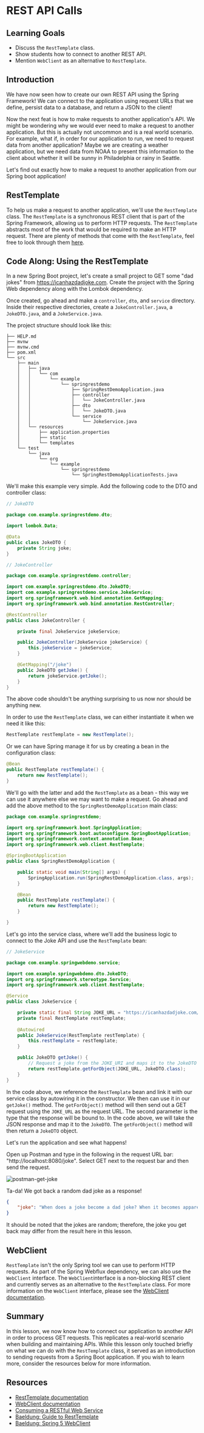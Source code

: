 # REST API Calls

## Learning Goals

- Discuss the `RestTemplate` class.
- Show students how to connect to another REST API.
- Mention `WebClient` as an alternative to `RestTemplate`.

## Introduction

We have now seen how to create our own REST API using the Spring Framework! We
can connect to the application using request URLs that we define, persist data
to a database, and return a JSON to the client!

Now the next feat is how to make requests to another application's API. We
might be wondering why we would ever need to make a request to another
application. But this is actually not uncommon and is a real world scenario. For
example, what if, in order for our application to run, we need to request data
from another application? Maybe we are creating a weather application, but we
need data from NOAA to present this information to the client about whether it
will be sunny in Philadelphia or rainy in Seattle.

Let's find out exactly how to make a request to another application from our
Spring boot application!

## RestTemplate

To help us make a request to another application, we'll use the `RestTemplate`
class. The `RestTemplate` is a synchronous REST client that is part of the
Spring Framework, allowing us to perform HTTP requests. The `RestTemplate`
abstracts most of the work that would be required to make an HTTP request. There
are plenty of methods that come with the `RestTemplate`, feel free to look
through them
[here](https://docs.spring.io/spring-framework/docs/current/javadoc-api/org/springframework/web/client/RestTemplate.html).

## Code Along: Using the RestTemplate

In a new Spring Boot project, let's create a small project to GET some "dad
jokes" from https://icanhazdadjoke.com. Create the project with the Spring Web
dependency along with the Lombok dependency.

Once created, go ahead and make a `controller`, `dto`, and `service` directory.
Inside their respective directories, create a `JokeController.java`, a
`JokeDTO.java`, and a `JokeService.java`.

The project structure should look like this:

```text
├── HELP.md
├── mvnw
├── mvnw.cmd
├── pom.xml
└── src
    ├── main
    │   ├── java
    │   │   └── com
    │   │       └── example
    │   │           └── springrestdemo
    │   │               ├── SpringRestDemoApplication.java
    │   │               ├── controller
    │   │               │   └── JokeController.java
    │   │               ├── dto
    │   │               │   └── JokeDTO.java
    │   │               └── service
    │   │                   └── JokeService.java
    │   └── resources
    │       ├── application.properties
    │       ├── static
    │       └── templates
    └── test
        └── java
            └── org
                └── example
                    └── springrestdemo
                        └── SpringRestDemoApplicationTests.java
```

We'll make this example very simple. Add the following code to the DTO and
controller class:

```java
// JokeDTO

package com.example.springrestdemo.dto;

import lombok.Data;

@Data
public class JokeDTO {
    private String joke;
}
```

```java
// JokeController

package com.example.springrestdemo.controller;

import com.example.springrestdemo.dto.JokeDTO;
import com.example.springrestdemo.service.JokeService;
import org.springframework.web.bind.annotation.GetMapping;
import org.springframework.web.bind.annotation.RestController;

@RestController
public class JokeController {

    private final JokeService jokeService;

    public JokeController(JokeService jokeService) {
        this.jokeService = jokeService;
    }

    @GetMapping("/joke")
    public JokeDTO getJoke() {
        return jokeService.getJoke();
    }
}
```

The above code shouldn't be anything surprising to us now nor should be anything
new.

In order to use the `RestTemplate` class, we can either instantiate it when we
need it like this:

```java
RestTemplate restTemplate = new RestTemplate();
```

Or we can have Spring manage it for us by creating a bean in the configuration
class:

```java
@Bean
public RestTemplate restTemplate() {
    return new RestTemplate();
}
```

We'll go with the latter and add the `RestTemplate` as a bean - this way we can
use it anywhere else we may want to make a request. Go ahead and add the above
method to the `SpringRestDemoApplication` main class:

```java
package com.example.springrestdemo;

import org.springframework.boot.SpringApplication;
import org.springframework.boot.autoconfigure.SpringBootApplication;
import org.springframework.context.annotation.Bean;
import org.springframework.web.client.RestTemplate;

@SpringBootApplication
public class SpringRestDemoApplication {

    public static void main(String[] args) {
        SpringApplication.run(SpringRestDemoApplication.class, args);
    }

    @Bean
    public RestTemplate restTemplate() {
        return new RestTemplate();
    }

}
```

Let's go into the service class, where we'll add the business logic to connect
to the Joke API and use the `RestTemplate` bean:

```java
// JokeService

package com.example.springwebdemo.service;

import com.example.springwebdemo.dto.JokeDTO;
import org.springframework.stereotype.Service;
import org.springframework.web.client.RestTemplate;

@Service
public class JokeService {

    private static final String JOKE_URL = "https://icanhazdadjoke.com/";
    private final RestTemplate restTemplate;
    
    @Autowired
    public JokeService(RestTemplate restTemplate) {
        this.restTemplate = restTemplate;
    }

    public JokeDTO getJoke() {
        // Request a joke from the JOKE_URI and maps it to the JokeDTO
        return restTemplate.getForObject(JOKE_URL, JokeDTO.class);
    }
}
```

In the code above, we reference the `RestTemplate` bean and link it with our
service class by autowiring it in the constructor. We then can use it in our
`getJoke()` method. The `getForObject()` method will then send out a GET request
using the `JOKE_URL` as the request URL. The second parameter is the type that
the response will be bound to. In the code above, we will take the JSON response
and map it to the `JokeDTO`. The `getForObject()` method will then return a
`JokeDTO` object.

Let's run the application and see what happens!

Open up Postman and type in the following in the request URL bar:
"http://localhost:8080/joke". Select GET next to the request bar and then send
the request.

![postman-get-joke](https://curriculum-content.s3.amazonaws.com/spring-mod-1/rest-api-calls/postman-get-joke.png)

Ta-da! We got back a random dad joke as a response!

```json
{
    "joke": "When does a joke become a dad joke? When it becomes apparent."
}
```

It should be noted that the jokes are random; therefore, the joke you get back
may differ from the result here in this lesson.

## WebClient

`RestTemplate` isn't the only Spring tool we can use to perform HTTP requests.
As part of the Spring Webflux dependency, we can also use the `WebClient`
interface. The `WebClient`interface is a non-blocking REST client and currently
serves as an alternative to the `RestTemplate` class. For more information on
the `WebClient` interface, please see the
[WebClient documentation](https://docs.spring.io/spring-framework/docs/current/javadoc-api/org/springframework/web/reactive/function/client/WebClient.html).

## Summary

In this lesson, we now know how to connect our application to another API in
order to process GET requests. This replicates a real-world scenario when
building and maintaining APIs. While this lesson only touched briefly on what we
can do with the `RestTemplate` class, it served as an introduction to sending
requests from a Spring Boot application. If you wish to learn more, consider the
resources below for more information.

## Resources

- [RestTemplate documentation](https://docs.spring.io/spring-framework/docs/current/javadoc-api/org/springframework/web/client/RestTemplate.html)
- [WebClient documentation](https://docs.spring.io/spring-framework/docs/current/javadoc-api/org/springframework/web/reactive/function/client/WebClient.html)
- [Consuming a RESTful Web Service](https://spring.io/guides/gs/consuming-rest/)
- [Baeldung: Guide to RestTemplate](https://www.baeldung.com/rest-template)
- [Baeldung: Spring 5 WebClient](https://www.baeldung.com/spring-5-webclient)
